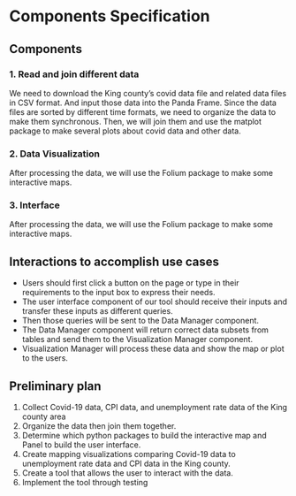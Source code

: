 # Components Specification
## Components
### 1. Read and join different data
We need to download the King county’s covid data file and related data files in CSV format. And input those data into the Panda Frame. Since the data files are sorted by different time formats, we need to organize the data to make them synchronous. Then, we will join them and use the matplot package to make several plots about covid data and other data.
### 2. Data Visualization
After processing the data, we will use the Folium package to make some interactive maps.
### 3. Interface
After processing the data, we will use the Folium package to make some interactive maps.
## Interactions to accomplish use cases
* Users should first click a button on the page or type in their requirements to the input box to express their needs.  
* The user interface component of our tool should receive their inputs and transfer these inputs as different queries.    
* Then those queries will be sent to the Data Manager component.  
* The Data Manager component will return correct data subsets from tables and send them to the Visualization Manager component.  
* Visualization Manager will process these data and show the map or plot to the users.    
## Preliminary plan
1. Collect Covid-19 data, CPI data, and unemployment rate data of the King county area
2. Organize the data then join them together.  
3. Determine which python packages to build the interactive map and Panel to build the user interface.  
4. Create mapping visualizations comparing Covid-19 data to unemployment rate data and CPI data in the King county.  
5. Create a tool that allows the user to interact with the data.  
6. Implement the tool through testing  
